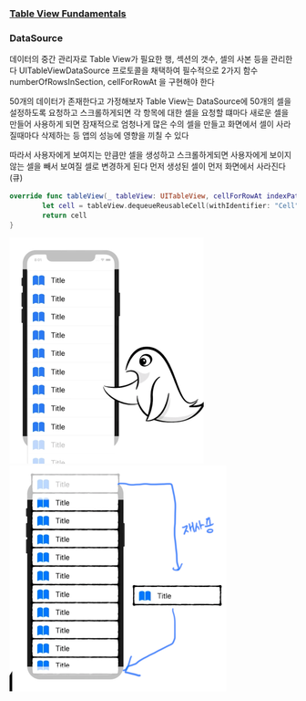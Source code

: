 ### [Table View Fundamentals](https://www.raywenderlich.com/10796666-table-views)

### DataSource

데이터의 중간 관리자로 Table View가 필요한 행, 섹션의 갯수, 셀의 사본 등을 관리한다
UITableViewDataSource 프로토콜을 채택하여 필수적으로 2가지 함수 numberOfRowsInSection, cellForRowAt 을 구현해야 한다

50개의 데이터가 존재한다고 가정해보자
Table View는 DataSource에 50개의 셀을 설정하도록 요청하고 스크롤하게되면 각 항목에 대한 셀을 요청할 떄마다 새로운 셀을 만들어 사용하게 되면 잠재적으로 엄청나게 많은 수의 셀을 만들고 화면에서 셀이 사라질때마다 삭제하는 등 앱의 성능에 영향을 끼칠 수 있다

따라서 사용자에게 보여지는 만큼만 셀을 생성하고 스크롤하게되면 사용자에게 보이지 않는 셀을 빼서 보여질 셀로 변경하게 된다
먼저 생성된 셀이 먼저 화면에서 사라진다(큐)

```swift
override func tableView(_ tableView: UITableView, cellForRowAt indexPath: IndexPath) -> UITableViewCell {
        let cell = tableView.dequeueReusableCell(withIdentifier: "Cell")
        return cell
}
```



<p float="left">
  <img src="Image/Image1.png" alt="Image1" style="zoom:50%;" />
  <img src="Image/Image2.png" alt="Image1" style="zoom:50%;" />
</p>

  

  

  

